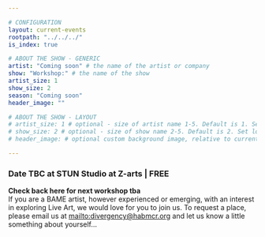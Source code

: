 ```yaml
---

# CONFIGURATION
layout: current-events
rootpath: "../../../"
is_index: true

# ABOUT THE SHOW - GENERIC
artist: "Coming soon" # the name of the artist or company
show: "Workshop:" # the name of the show
artist_size: 1
show_size: 2
season: "Coming soon"
header_image: ""

# ABOUT THE SHOW - LAYOUT
# artist_size: 1 # optional - size of artist name 1-5. Default is 1. Set longer names to lower values
# show_size: 2 # optional - size of show name 2-5. Default is 2. Set longer names to lower values
# header_image: # optional custom background image, relative to current page

---
```

### Date TBC at STUN Studio at Z-arts | FREE     
           
**Check back here for next workshop tba**    
If you are a BAME artist, however experienced or emerging, with an interest in exploring Live Art, we would love for you to join us.   To request a place, please email us at <mailto:divergency@habmcr.org> and let us know a little something about yourself…     

